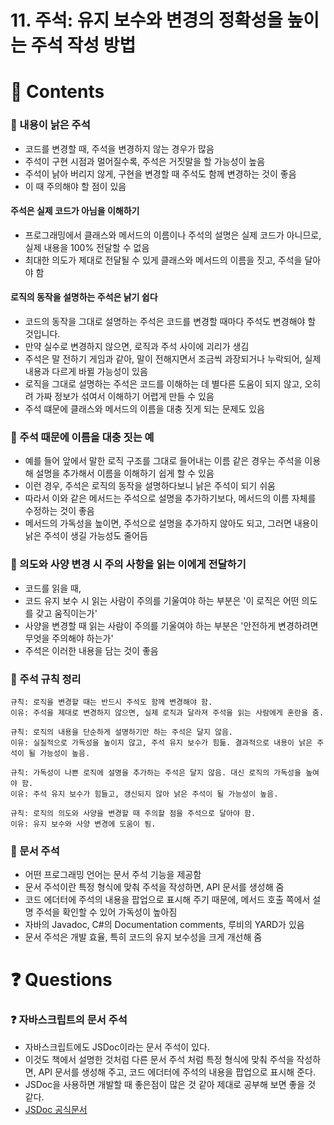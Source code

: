 # 11. 주석: 유지 보수와 변경의 정확성을 높이는 주석 작성 방법

# 📌 Contents

### 📌 내용이 낡은 주석

- 코드를 변경할 때, 주석을 변경하지 않는 경우가 많음
- 주석이 구현 시점과 멀어질수록, 주석은 거짓말을 할 가능성이 높음
- 주석이 낡아 버리지 않게, 구현을 변경할 때 주석도 함께 변경하는 것이 좋음
- 이 때 주의해야 할 점이 있음

#### 주석은 실제 코드가 아님을 이해하기

- 프로그래밍에서 클래스와 메서드의 이름이나 주석의 설명은 실제 코드가 아니므로, 실제 내용을 100% 전달할 수 없음
- 최대한 의도가 제대로 전달될 수 있게 클래스와 메서드의 이름을 짓고, 주석을 달아야 함

#### 로직의 동작을 설명하는 주석은 낡기 쉽다

- 코드의 동작을 그대로 설명하는 주석은 코드를 변경할 때마다 주석도 변경해야 할 것입니다.
- 만약 실수로 변경하지 않으면, 로직과 주석 사이에 괴리가 생김
- 주석은 말 전하기 게임과 같아, 말이 전해지면서 조금씩 과장되거나 누락되어, 실제 내용과 다르게 바뀔 가능성이 있음
- 로직을 그대로 설명하는 주석은 코드를 이해하는 데 별다른 도움이 되지 않고, 오히려 가짜 정보가 섞여서 이해하기 어렵게 만들 수 있음
- 주석 떄문에 클래스와 메서드의 이름을 대충 짓게 되는 문제도 있음

### 📌 주석 때문에 이름을 대충 짓는 예

- 예를 들어 앞에서 말한 로직 구조를 그대로 들어내는 이름 같은 경우는 주석을 이용해 설명을 추가해서 이름을 이해하기 쉽게 할 수 있음
- 이런 경우, 주석은 로직의 동작을 설명하다보니 낡은 주석이 되기 쉬움
- 따라서 이와 같은 메서드는 주석으로 설명을 추가하기보다, 메서드의 이름 자체를 수정하는 것이 좋음
- 메서드의 가독성을 높이면, 주석으로 설명을 추가하지 않아도 되고, 그러면 내용이 낡은 주석이 생길 가능성도 줄어듬

### 📌 의도와 사양 변경 시 주의 사항을 읽는 이에게 전달하기

- 코드를 읽을 때,
- 코드 유지 보수 시 읽는 사람이 주의를 기울여야 하는 부분은 '이 로직은 어떤 의도를 갖고 움직이는가'
- 사양을 변경할 때 읽는 사람이 주의를 기울여야 하는 부분은 '안전하게 변경하려면 무엇을 주의해야 하는가'
- 주석은 이러한 내용을 담는 것이 좋음

### 📌 주석 규칙 정리

```
규칙: 로직을 변경할 때는 반드시 주석도 함께 변경해야 함.
이유: 주석을 제대로 변경하지 않으면, 실제 로직과 달라져 주석을 읽는 사람에게 혼란을 줌.

규칙: 로직의 내용을 단순하게 설명하기만 하는 주석은 달지 않음.
이유: 실질적으로 가독성을 높이지 않고, 주석 유지 보수가 힘듦. 결과적으로 내용이 낡은 주석이 될 가능성이 높음.

규칙: 가독성이 나쁜 로직에 설명을 추가하는 주석은 달지 않음. 대신 로직의 가독성을 높여야 함.
이유: 주석 유지 보수가 힘들고, 갱신되지 않아 낡은 주석이 될 가능성이 높음.

규칙: 로직의 의도와 사양을 변경할 때 주의할 점을 주석으로 달아야 함.
이유: 유지 보수와 사양 변경에 도움이 됨.
```

### 📌 문서 주석

- 어떤 프로그래밍 언어는 문서 주석 기능을 제공함
- 문서 주석이란 특정 형식에 맞춰 주석을 작성하면, API 문서를 생성해 줌
- 코드 에더터에 주석의 내용을 팝업으로 표시해 주기 때문에, 메서드 호출 쪽에서 설명 주석을 확인할 수 있어 가독성이 높아짐
- 자바의 Javadoc, C#의 Documentation comments, 루비의 YARD가 있음
- 문서 주석은 개발 효율, 특히 코드의 유지 보수성을 크게 개선해 줌

# ❓ Questions

### ❓ 자바스크립트의 문서 주석

- 자바스크립트에도 JSDoc이라는 문서 주석이 있다.
- 이것도 책에서 설명한 것처럼 다른 문서 주석 처럼 특정 형식에 맞춰 주석을 작성하면, API 문서를 생성해 주고, 코드 에더터에 주석의 내용을 팝업으로 표시해 준다.
- JSDoc을 사용하면 개발할 때 좋은점이 많은 것 같아 제대로 공부해 보면 좋을 것 같다.
- [JSDoc 공식문서](https://jsdoc.app/)
